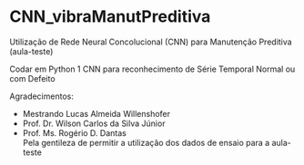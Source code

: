 # CNN_vibraManutPreditiva
Utilização de Rede Neural Concolucional (CNN) para Manutenção Preditiva (aula-teste)

Codar em Python 1 CNN para reconhecimento de Série Temporal Normal ou com Defeito

Agradecimentos:<br>
- Mestrando Lucas Almeida Willenshofer<br>
- Prof. Dr. Wilson Carlos da Silva Júnior<br>
- Prof. Ms. Rogério D. Dantas<br>
Pela gentileza de permitir a utilização dos dados de ensaio para a aula-teste
